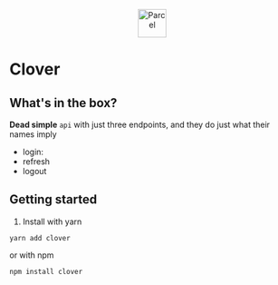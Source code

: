<p align="center">
  <a href="https://parceljs.org/" target="_blank">
    <img alt="Parcel" src="https://purepng.com/public/uploads/large/purepng.com-cloverclovertrefoiltrefoil-plantstrefoil-flower-1701527700005ambda.png" height="50" width="50">
  </a>
</p>

# Clover
 
## What's in the box?
  **Dead simple** ```api``` with just three endpoints, and they do just what their names imply
  - login:
  - refresh
  - logout
  
## Getting started

1. Install with yarn

```
yarn add clover
```

or with npm

```
npm install clover
```
  